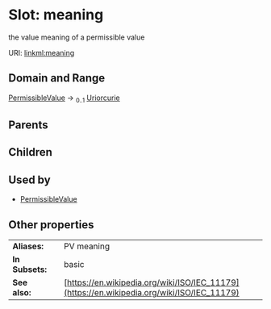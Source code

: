 
# Slot: meaning


the value meaning of a permissible value

URI: [linkml:meaning](https://w3id.org/linkml/meaning)


## Domain and Range

[PermissibleValue](PermissibleValue.md) &#8594;  <sub>0..1</sub> [Uriorcurie](types/Uriorcurie.md)

## Parents


## Children


## Used by

 * [PermissibleValue](PermissibleValue.md)

## Other properties

|  |  |  |
| --- | --- | --- |
| **Aliases:** | | PV meaning |
| **In Subsets:** | | basic |
| **See also:** | | [https://en.wikipedia.org/wiki/ISO/IEC_11179](https://en.wikipedia.org/wiki/ISO/IEC_11179) |

